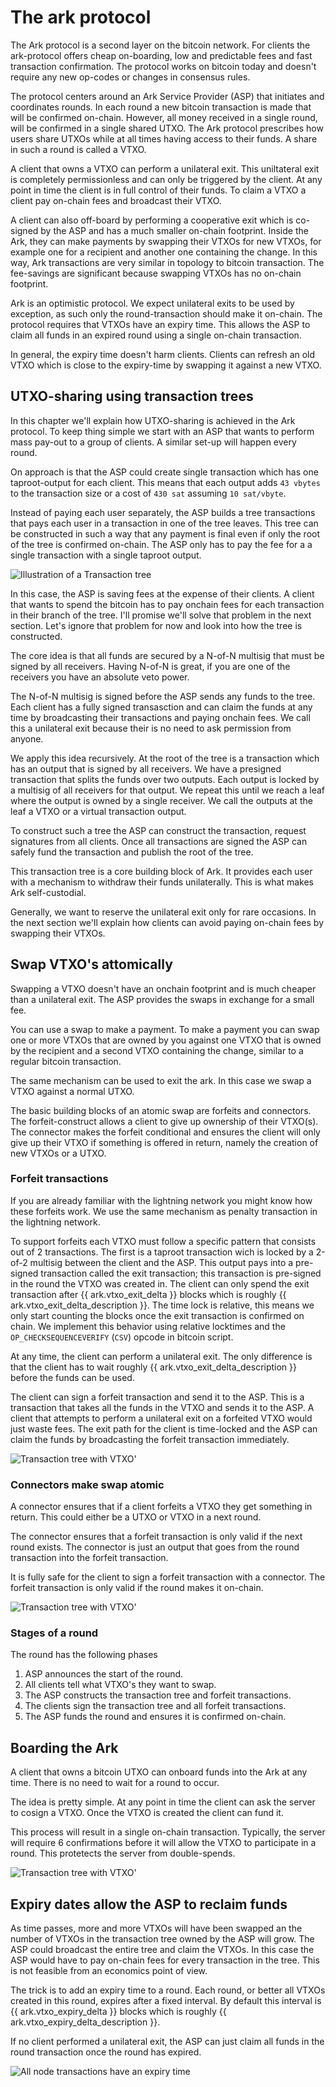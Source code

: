 # The ark protocol

The Ark protocol is a second layer on the bitcoin network. For clients the ark-protocol
offers cheap on-boarding, low and predictable fees and fast transaction confirmation.
The protocol works on bitcoin today and doesn't require any new op-codes or changes in consensus
rules.

The protocol centers around an Ark Service Provider (ASP) that initiates and coordinates rounds. In
each round a new bitcoin transaction is made that will be confirmed on-chain. However, all money
received in a single round, will be confirmed in a single shared UTXO. The Ark protocol prescribes
how users share UTXOs while at all times having access to their funds. A share in such a round is
called a VTXO.

A client that owns a VTXO can perform a unilateral exit. This uniltateral exit is completely
permissionless and can only be triggered by the client. At any point in time the client is in full
control of their funds. To claim a VTXO a client pay on-chain fees and broadcast their VTXO.

A client can also off-board by performing a cooperative exit which is co-signed by the ASP and has a
much smaller on-chain footprint. Inside the Ark, they can make payments by swapping their VTXOs for
new VTXOs, for example one for a recipient and another one containing the change. In this way, Ark
transactions are very similar in topology to bitcoin transaction. The fee-savings are significant
because swapping VTXOs has no on-chain footprint.

Ark is an optimistic protocol. We expect unilateral exits to be used by exception, as such only the
round-transaction should make it on-chain. The protocol requires that VTXOs have an expiry time.
This allows the ASP to claim all funds in an expired round using a single on-chain transaction.

In general, the expiry time doesn't harm clients. Clients can refresh an old VTXO which is close
to the expiry-time by swapping it against a new VTXO.


## UTXO-sharing using transaction trees

In this chapter we'll explain how UTXO-sharing is achieved in the Ark protocol.
To keep thing simple we start with an ASP that wants to perform mass pay-out 
to a group of clients. A similar set-up will happen every round.

On approach is that the ASP could create single transaction which has one taproot-output for each
client.  This means that each output adds `43 vbytes` to the transaction size or a cost of `430 sat`
assuming `10 sat/vbyte`.

Instead of paying each user separately, the ASP builds a tree transactions that pays each user in a
transaction in one of the tree leaves.  This tree can be constructed in such a way that any payment
is final even if only the root of the tree is confirmed on-chain. The ASP only has to pay the fee
for a a single transaction with a single taproot output.

![Illustration of a Transaction tree](./img/transaction_tree.png)

In this case, the ASP is saving fees at the expense of their clients. A client
that wants to spend the bitcoin has to pay onchain fees for each transaction in
their branch of the tree. I'll promise we'll solve that problem in the next
section. Let's ignore that problem for now and look into how the tree is
constructed.

The core idea is that all funds are secured by a N-of-N multisig that must be
signed by all receivers.  Having N-of-N is great, if you are one of the
receivers you have an absolute veto power.

The N-of-N multisig is signed before the ASP sends any funds to the tree.  Each
client has a fully signed transasction and can claim the funds at any time by
broadcasting their transactions and paying onchain fees. We call this a
unilateral exit because their is no need to ask permission from anyone.

We apply this idea recursively. At the root of the tree is a transaction which
has an output that is signed by all receivers. We have a presigned transaction
that splits the funds over two outputs. Each output is locked by a multisig of
all receivers for that output. We repeat this until we reach a leaf where the
output is owned by a single receiver. We call the outputs at the leaf a VTXO or
a virtual transaction output.

To construct such a tree the ASP can construct the transaction, request
signatures from all clients. Once all transactions are signed the ASP can
safely fund the transaction and publish the root of the tree.

This transaction tree is a core building block of Ark. It provides each user
with a mechanism to withdraw their funds unilaterally. This is what makes
Ark self-custodial. 

Generally, we want to reserve the unilateral exit only for rare occasions.
In the next section we'll explain how clients can avoid paying on-chain fees
by swapping their VTXOs.


## Swap VTXO's attomically

Swapping a VTXO doesn't have an onchain footprint and is much cheaper than a
unilateral exit. The ASP provides the swaps in exchange for a small fee.

You can use a swap to make a payment. To make a payment you can swap one or more
VTXOs that are owned by you against one VTXO that is owned by the recipient and
a second VTXO containing the change, similar to a regular bitcoin transaction.

The same mechanism can be used to exit the ark. In this case we swap a VTXO
against a normal UTXO.

The basic building blocks of an atomic swap are forfeits and connectors. The
forfeit-construct allows a client to give up ownership of their VTXO(s). The
connector makes the forfeit conditional and ensures the client will only give up
their VTXO if something is offered in return, namely the creation of new VTXOs
or a UTXO.

### Forfeit transactions

If you are already familiar with the lightning network you might know how these forfeits
work. We use the same mechanism as penalty transaction in the lightning
network.

To support forfeits each VTXO must follow a specific pattern that consists out
of 2 transactions.  The first is a taproot transaction wich is locked by a
2-of-2 multisig between the client and the ASP.  This output pays into a
pre-signed transaction called the exit transaction; this transaction is
pre-signed in the round the VTXO was created in. The client can only spend the
exit transaction after {{ ark.vtxo_exit_delta }} blocks which is roughly {{
ark.vtxo_exit_delta_description }}. The time lock is relative, this means we
only start counting the blocks once the exit transaction is confirmed on chain.
We implement this behavior using relative locktimes and the
`OP_CHECKSEQUENCEVERIFY` (`CSV`) opcode in bitcoin script.

At any time, the client can perform a unilateral exit. The only difference is that the client has
to wait roughly {{ ark.vtxo_exit_delta_description }} before the funds can be used.

The client can sign a forfeit transaction and send it to the ASP. This is a transaction that takes
all the funds in the VTXO and sends it to the ASP. A client that attempts to perform a unilateral
exit on a forfeited VTXO would just waste fees. The exit path for the client is time-locked and the
ASP can claim the funds by broadcasting the forfeit transaction immediately. 


![Transaction tree with VTXO'](./img/transaction_tree_vtxo.png)

### Connectors make swap atomic

A connector ensures that if a client forfeits a VTXO they get something in return.
This could either be a UTXO or VTXO in a next round.

The connector ensures that a forfeit transaction is only valid if the next round exists.  The
connector is just an output that goes from the round transaction into the forfeit transaction.

It is fully safe for the client to sign a forfeit transaction with a connector. The forfeit
transaction is only valid if the round makes it on-chain.


![Transaction tree with VTXO'](./img/forfeit.png)

### Stages of a round

The round has the following phases

1. ASP announces the start of the round.
2. All clients tell what VTXO's they want to swap.
3. The ASP constructs the transaction tree and forfeit transactions.
4. The clients sign the transaction tree and all forfeit transactions.
5. The ASP funds the round and ensures it is confirmed on-chain.

## Boarding the Ark

A client that owns a bitcoin UTXO can onboard funds into the Ark at any time.
There is no need to wait for a round to occur.

The idea is pretty simple. At any point in time the client can ask the server
to cosign a VTXO. Once the VTXO is created the client can fund it.

This process will result in a single on-chain transaction. Typically, the server
will require 6 confirmations before it will allow the VTXO to participate in a round.
This protetects the server from double-spends.


![Transaction tree with VTXO'](./img/onboard.png)

## Expiry dates allow the ASP to reclaim funds

As time passes, more and more VTXOs will have been swapped an the 
number of VTXOs in the transaction tree owned by the ASP will grow.
The ASP could broadcast the entire tree and claim the VTXOs. In this
case the ASP would have to pay on-chain fees for every transaction in the tree.
This is not feasible from an economics point of view.

The trick is to add an expiry time to a round. Each round, or better all VTXOs created in this
round, expires after a fixed interval.  By default this interval is {{ ark.vtxo_expiry_delta }}
blocks which is roughly {{ ark.vtxo_expiry_delta_description }}.

If no client performed a unilateral exit, the ASP can just claim all funds in the 
round transaction once the round has expired. 

![All node transactions have an expiry time](./img/vtxos_expire.png)


